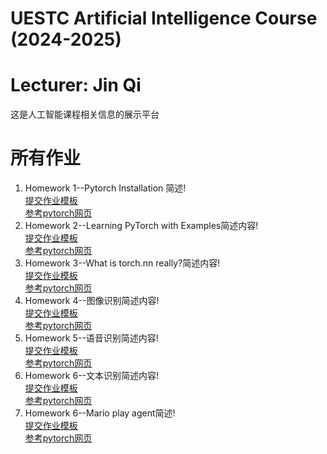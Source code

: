 # UESTC Artificial Intelligence Course (2024-2025)
# Lecturer: Jin Qi
这是人工智能课程相关信息的展示平台

# 所有作业
1. Homework 1--Pytorch Installation 简述!<br/>
   [提交作业模板](https://github.com/jinqijinqi/Artificial-Intelligence-Course/blob/main/homework/%E4%BD%9C%E4%B8%9A%201-%E5%91%A81-pytorch%E5%AE%89%E8%A3%85.docx)<br/>
   [参考pytorch网页](https://pytorch.org/get-started/locally/)<br/>
2. Homework 2--Learning PyTorch with Examples简述内容!<br/>
   [提交作业模板](https://github.com/jinqijinqi/Artificial-Intelligence-Course/blob/main/homework/%E4%BD%9C%E4%B8%9A%202-%E5%91%A82-Learning%20PyTorch%20with%20Examples.docx)<br/>
   [参考pytorch网页](https://pytorch.org/tutorials/beginner/pytorch_with_examples.html)<br/>
3. Homework 3--What is torch.nn really?简述内容!<br/>
   [提交作业模板](https://github.com/jinqijinqi/Artificial-Intelligence-Course/blob/main/homework/%E4%BD%9C%E4%B8%9A%203-%E5%91%A83-torch-nn.docx)<br/>
   [参考pytorch网页](https://pytorch.org/tutorials/beginner/nn_tutorial.html)<br/>
4. Homework 4--图像识别简述内容!<br/>
   [提交作业模板](https://github.com/jinqijinqi/Artificial-Intelligence-Course/blob/main/homework/%E4%BD%9C%E4%B8%9A%204(optional)%E5%91%A85-%E5%9B%BE%E5%83%8F%E8%AF%86%E5%88%AB.docx)<br/>
   [参考pytorch网页](https://pytorch.org/tutorials/beginner/basics/quickstart_tutorial.html)<br/>
5.  Homework 5--语音识别简述内容!<br/>
   [提交作业模板](https://github.com/jinqijinqi/Artificial-Intelligence-Course/blob/main/homework/%E4%BD%9C%E4%B8%9A%205(optional)-%E5%91%A85-%E8%AF%AD%E9%9F%B3%E8%AF%86%E5%88%AB.docx)<br/>
   [参考pytorch网页](https://pytorch.org/audio/stable/tutorials/speech_recognition_pipeline_tutorial.html)<br/>
6.  Homework 6--文本识别简述内容!<br/>
   [提交作业模板](https://github.com/jinqijinqi/Artificial-Intelligence-Course/blob/main/homework/%E4%BD%9C%E4%B8%9A%206(optional)-%E5%91%A85-%E6%96%87%E6%9C%AC%E8%AF%86%E5%88%AB.docx)<br/>
   [参考pytorch网页](https://pytorch.org/tutorials/beginner/translation_transformer.html)<br/>
6.  Homework 6--Mario play agent简述!<br/>
   [提交作业模板](https://github.com/jinqijinqi/Artificial-Intelligence-Course/blob/main/homework/%E4%BD%9C%E4%B8%9A%207-%E5%91%A86-%E5%91%A88-%E8%AF%BE%E7%A8%8B%E6%9C%80%E7%BB%88%E6%8A%A5%E5%91%8A-%E9%A9%AC%E9%87%8C%E5%A5%A5%E7%8E%A9%E5%AE%B6.docx)<br/>
   [参考pytorch网页](https://pytorch.org/tutorials/intermediate/mario_rl_tutorial.html)<br/>
   
   


